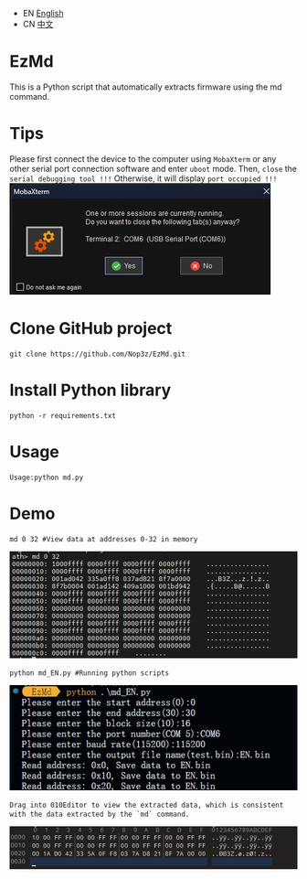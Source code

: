 - EN [English](README_EN.md)
- CN [中文](README.md)

# EzMd
This is a Python script that automatically extracts firmware using the md command.
# Tips
Please first connect the device to the computer using `MobaXterm` or any other serial port connection software and enter `uboot` mode.
Then, `close` the `serial debugging tool !!!` Otherwise, it will display `port occupied !!!`
![alt text](./image/image-5.png)
# Clone GitHub project
```
git clone https://github.com/Nop3z/EzMd.git
```

# Install Python library
```
python -r requirements.txt
```
# Usage
```
Usage:python md.py
```
# Demo
```
md 0 32 #View data at addresses 0-32 in memory
```
![alt text](./image/image.png)
```
python md_EN.py #Running python scripts
```
![alt text](./image/image-6.png)
```
Drag into 010Editor to view the extracted data, which is consistent with the data extracted by the `md` command.
```

![alt text](./image/image-7.png)